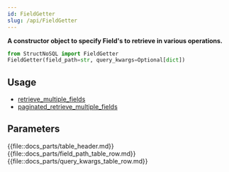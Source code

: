 ```yaml
---
id: FieldGetter
slug: /api/FieldGetter
---
```


**A constructor object to specify Field's to retrieve in various operations.**

```python
from StructNoSQL import FieldGetter
FieldGetter(field_path=str, query_kwargs=Optional[dict])
```

## Usage
- [retrieve_multiple_fields](../api/retrieve_multiple_fields.md)
- [paginated_retrieve_multiple_fields](../api/paginated_retrieve_multiple_fields.md)

## Parameters

{{file::docs_parts/table_header.md}}
{{file::docs_parts/field_path_table_row.md}}
{{file::docs_parts/query_kwargs_table_row.md}}

 